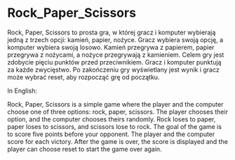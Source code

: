 # Rock_Paper_Scissors
Rock, Paper, Scissors to prosta gra, w której gracz i komputer wybierają jedną z trzech opcji: kamień, papier, nożyce. Gracz wybiera swoją opcję, a komputer wybiera swoją losowo. Kamień przegrywa z papierem, papier przegrywa z nożycami, a nożyce przegrywają z kamieniem. Celem gry jest zdobycie pięciu punktów przed przeciwnikiem. Gracz i komputer punktują za każde zwycięstwo. Po zakończeniu gry wyświetlany jest wynik i gracz może wybrać reset, aby rozpocząć grę od początku.

In English:

Rock, Paper, Scissors is a simple game where the player and the computer choose one of three options: rock, paper, scissors. The player chooses their option, and the computer chooses theirs randomly. Rock loses to paper, paper loses to scissors, and scissors lose to rock. The goal of the game is to score five points before your opponent. The player and the computer score for each victory. After the game is over, the score is displayed and the player can choose reset to start the game over again.
